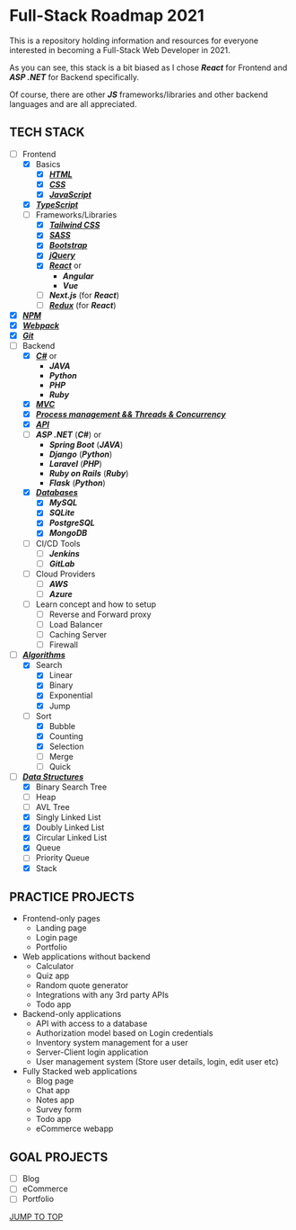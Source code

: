 # Full-Stack Roadmap 2021

This is a repository holding information and resources for everyone interested in becoming a Full-Stack Web Developer in 2021.

As you can see, this stack is a bit biased as I chose ***React*** for Frontend and ***ASP .NET*** for Backend specifically.

Of course, there are other ***JS*** frameworks/libraries and other backend languages and are all appreciated.

## TECH STACK

- [ ] Frontend
  - [x] Basics
    - [x] ***[HTML](./Frontend/HTML/#html)***
    - [x] ***[CSS](./Frontend/CSS/#css)***
    - [x] ***[JavaScript](./Frontend/JavaScript/#javascript)***
  - [x] ***[TypeScript](./Frontend/TypeScript/#typescript)***
  - [ ] Frameworks/Libraries
    - [x] ***[Tailwind CSS](./Frontend/CSS/Frameworks/Tailwind-CSS/#tailwind-css---resources)***
    - [x] ***[SASS](./Frontend/CSS/Preprocessors/SASS/#sass)***
    - [x] ***[Bootstrap](./Frontend/CSS/Frameworks/Bootstrap/#bootstrap)***
    - [x] ***[jQuery](./Frontend/JavaScript/Frameworks/jQuery/#jquery)***
    - [x] ***[React](./Frontend/JavaScript/Frameworks/React/#react)*** or
      - ***Angular***
      - ***Vue***
    - [ ] ***Next.js*** (for ***React***)
    - [ ] ***[Redux](./Frontend/JavaScript/Frameworks/Redux/#redux)*** (for ***React***)
- [x] ***[NPM](./NPM/#npm)***
- [x] ***[Webpack](./Webpack/#webpack)***
- [x] ***[Git](./Git/#git)***
- [ ] Backend
  - [x] ***[C#](./Backend/Cs/#c)*** or
    - ***JAVA***
    - ***Python***
    - ***PHP***
    - ***Ruby***
  - [x] ***[MVC](./Backend/MVC/#mvc)***
  - [x] ***[Process management && Threads & Concurrency](./Backend/Threads-and-Concurrency/#threads--concurrency)***
  - [x] ***[API](./Backend/API/#api)***
  - [ ] ***ASP .NET*** (***C#***) or
    - ***Spring Boot*** (***JAVA***)
    - ***Django*** (***Python***)
    - ***Laravel*** (***PHP***)
    - ***Ruby on Rails*** (***Ruby***)
    - ***Flask*** (***Python***)
  - [x] ***[Databases](./Backend/Databases/#databases)***
    - [x] ***MySQL***
    - [x] ***SQLite***
    - [x] ***PostgreSQL***
    - [x] ***MongoDB***
  - [ ] CI/CD Tools
    - [ ] ***Jenkins***
    - [ ] ***GitLab***
  - [ ] Cloud Providers
    - [ ] ***AWS***
    - [ ] ***Azure***
  - [ ] Learn concept and how to setup
    - [ ] Reverse and Forward proxy
    - [ ] Load Balancer
    - [ ] Caching Server
    - [ ] Firewall
- [ ] ***[Algorithms](./Algorithms/#algorithms)***
  - [x] Search
    - [x] Linear
    - [x] Binary
    - [x] Exponential
    - [x] Jump
  - [ ] Sort
    - [x] Bubble
    - [x] Counting
    - [x] Selection
    - [ ] Merge
    - [ ] Quick
- [ ] ***[Data Structures](./Data-Structures/#data-structures)***
  - [x] Binary Search Tree
  - [ ] Heap
  - [ ] AVL Tree
  - [x] Singly Linked List
  - [x] Doubly Linked List
  - [x] Circular Linked List
  - [x] Queue
  - [ ] Priority Queue
  - [x] Stack

## PRACTICE PROJECTS

- Frontend-only pages
  - Landing page
  - Login page
  - Portfolio
- Web applications without backend
  - Calculator
  - Quiz app
  - Random quote generator
  - Integrations with any 3rd party APIs
  - Todo app
- Backend-only applications
  - API with access to a database
  - Authorization model based on Login credentials
  - Inventory system management for a user
  - Server-Client login application
  - User management system (Store user details, login, edit user etc)
- Fully Stacked web applications
  - Blog page
  - Chat app
  - Notes app
  - Survey form
  - Todo app
  - eCommerce webapp

## GOAL PROJECTS

- [ ] Blog
- [ ] eCommerce
- [ ] Portfolio

[JUMP TO TOP](#full-stack-roadmap-2021)
